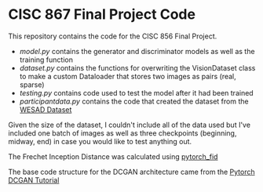 # CISC 867 Final Project Code

This repository contains the code for the CISC 856 Final Project. 

- _model.py_ contains the generator and discriminator models as well as the training function
- _dataset.py_ contains the functions for overwriting the VisionDataset class to make a custom Dataloader that stores two images as pairs (real, sparse)
- _testing.py_ contains code used to test the model after it had been trained 
- _participantdata.py_ contains the code that created the dataset from the [WESAD Dataset](https://archive.ics.uci.edu/ml/datasets/WESAD+%28Wearable+Stress+and+Affect+Detection%29) 

Given the size of the dataset, I couldn't include all of the data used but I've included one batch of images as well as three checkpoints (beginning, midway, end) in case you would like to test anything out. 

The Frechet Inception Distance was calculated using [pytorch_fid](https://github.com/mseitzer/pytorch-fid)

The base code structure for the DCGAN architecture came from the [Pytorch DCGAN Tutorial](https://pytorch.org/tutorials/beginner/dcgan_faces_tutorial.html)
